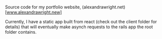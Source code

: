 Source code for my portfolio website, (alexandrawright.net)[www.alexandrawright.new]

Currently, I have a static app built from react (check out the client folder for details) that will eventually make asynch requests to the rails app the root folder contains.
